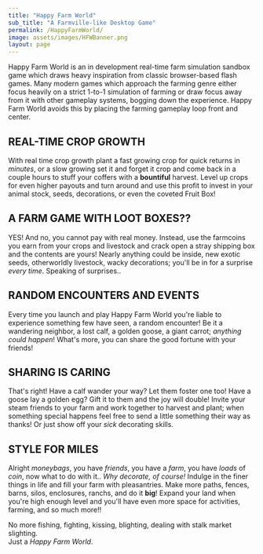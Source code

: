 ```yaml
---
title: "Happy Farm World"
sub_title: "A Farmville-like Desktop Game"
permalink: /HappyFarmWorld/
image: assets/images/HFWBanner.png
layout: page
---
```

   Happy Farm World is an in development real-time farm simulation sandbox game which draws heavy inspiration from classic browser-based flash games. Many modern games which approach the farming genre either focus heavily on a strict 1-to-1 simulation of farming or draw focus away from it with other gameplay systems, bogging down the experience. Happy Farm World avoids this by placing the farming gameplay loop front and center.  

REAL-TIME CROP GROWTH  
---------------------  

With real time crop growth plant a fast growing crop for quick returns in *minutes*, or a slow growing set it and forget it crop and come back in a couple hours to stuff your coffers with a **bountiful** harvest. Level up crops for even higher payouts and turn around and use this profit to invest in your animal stock, seeds, decorations, or even the coveted Fruit Box!  

A FARM GAME WITH LOOT BOXES??
-----------------------------  

YES! And no, you cannot pay with real money. Instead, use the farmcoins you earn from your crops and livestock and crack open a stray shipping box and the contents are yours! Nearly anything could be inside, new exotic seeds, otherworldly livestock, wacky decorations; you'll be in for a surprise *every time*. Speaking of surprises..  

RANDOM ENCOUNTERS AND EVENTS
----------------------------  

Every time you launch and play Happy Farm World you're liable to experience something few have seen, a random encounter! Be it a wandering neighbor, a lost calf, a golden goose, a giant carrot; *anything could happen*! What's more, you can share the good fortune with your friends!  

SHARING IS CARING
-----------------  

That's right! Have a calf wander your way? Let them foster one too! Have a goose lay a golden egg? Gift it to them and the joy will double! Invite your steam friends to your farm and work together to harvest and plant; when something special happens feel free to send a little something their way as thanks! Or just show off your *sick* decorating skills.  

STYLE FOR MILES
---------------  

Alright *moneybags*, you have *friends*, you have a *farm*, you have *loads* of *coin*, now what to do with it.. *Why decorate, of course!* Indulge in the finer things in life and fill your farm with pleasantries. Make more paths, fences, barns, silos, enclosures, ranchs, and do it **big**! Expand your land when you're high enough level and you'll have even more space for activities, farming, and so much more!!  

No more fishing, fighting, kissing, blighting, dealing with stalk market slighting.  
Just a *Happy Farm World*.